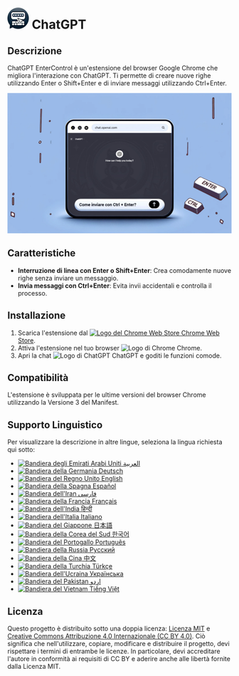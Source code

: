 # ![ChatGPT EnterControl Icon](../../icons/icon48.png) ChatGPT 

## Descrizione

ChatGPT EnterControl è un'estensione del browser Google Chrome che migliora l'interazione con ChatGPT. Ti permette di creare nuove righe utilizzando Enter o Shift+Enter e di inviare messaggi utilizzando Ctrl+Enter.

![ChatGPT EnterControl Promo Image](../promo-images/promo-image_IT.jpg)

## Caratteristiche

- **Interruzione di linea con Enter o Shift+Enter**: Crea comodamente nuove righe senza inviare un messaggio.
- **Invia messaggi con Ctrl+Enter**: Evita invii accidentali e controlla il processo.

## Installazione
1. Scarica l'estensione dal [<img src="https://fonts.gstatic.com/s/i/productlogos/chrome_store/v7/192px.svg" width="12" alt="Logo del Chrome Web Store"> Chrome Web Store](https://chromewebstore.google.com/detail/ChatGPT-EnterControl).
2. Attiva l'estensione nel tuo browser <img src="https://fonts.gstatic.com/s/i/productlogos/chrome/v7/192px.svg" width="12" alt="Logo di Chrome"> Chrome.
3. Apri la chat <img src="https://upload.wikimedia.org/wikipedia/commons/0/04/ChatGPT_logo.svg" width="12" alt="Logo di ChatGPT"> ChatGPT e goditi le funzioni comode.

## Compatibilità

L'estensione è sviluppata per le ultime versioni del browser Chrome utilizzando la Versione 3 del Manifest.

## Supporto Linguistico

Per visualizzare la descrizione in altre lingue, seleziona la lingua richiesta qui sotto:

- [<img src="https://flagcdn.com/ae.svg" width="18" alt="Bandiera degli Emirati Arabi Uniti"> العربية](./README_AR.md)
- [<img src="https://flagcdn.com/de.svg" width="18" alt="Bandiera della Germania"> Deutsch](./README_DE.md)
- [<img src="https://flagcdn.com/gb.svg" width="18" alt="Bandiera del Regno Unito"> English](../../README.md)
- [<img src="https://flagcdn.com/es.svg" width="18" alt="Bandiera della Spagna"> Español](./README_ES.md)
- [<img src="https://flagcdn.com/ir.svg" width="18" alt="Bandiera dell'Iran"> فارسی](./README_FA.md)
- [<img src="https://flagcdn.com/fr.svg" width="18" alt="Bandiera della Francia"> Français](./README_FR.md)
- [<img src="https://flagcdn.com/in.svg" width="18" alt="Bandiera dell'India"> हिन्दी](./README_HI.md)
- [<img src="https://flagcdn.com/it.svg" width="18" alt="Bandiera dell'Italia"> Italiano](./README_IT.md)
- [<img src="https://flagcdn.com/jp.svg" width="18" alt="Bandiera del Giappone"> 日本語](./README_JA.md)
- [<img src="https://flagcdn.com/kr.svg" width="18" alt="Bandiera della Corea del Sud"> 한국어](./README_KO.md)
- [<img src="https://flagcdn.com/pt.svg" width="18" alt="Bandiera del Portogallo"> Português](./README_PT.md)
- [<img src="https://flagcdn.com/ru.svg" width="18" alt="Bandiera della Russia"> Русский](./README_RU.md)
- [<img src="https://flagcdn.com/cn.svg" width="18" alt="Bandiera della Cina"> 中文](./README_ZH.md)
- [<img src="https://flagcdn.com/tr.svg" width="18" alt="Bandiera della Turchia"> Türkçe](./README_TR.md)
- [<img src="https://flagcdn.com/ua.svg" width="18" alt="Bandiera dell'Ucraina"> Українська](./README_UK.md)
- [<img src="https://flagcdn.com/pk.svg" width="18" alt="Bandiera del Pakistan"> اردو](./README_UR.md)
- [<img src="https://flagcdn.com/vi.svg" width="18" alt="Bandiera del Vietnam"> Tiếng Việt](./README_VI.md)

## Licenza

Questo progetto è distribuito sotto una doppia licenza: [Licenza MIT](../../LICENSE_MIT) e [Creative Commons Attribuzione 4.0 Internazionale (CC BY 4.0)](../../LICENSE_CC_BY_4.0). Ciò significa che nell'utilizzare, copiare, modificare e distribuire il progetto, devi rispettare i termini di entrambe le licenze. In particolare, devi accreditare l'autore in conformità ai requisiti di CC BY e aderire anche alle libertà fornite dalla Licenza MIT.
